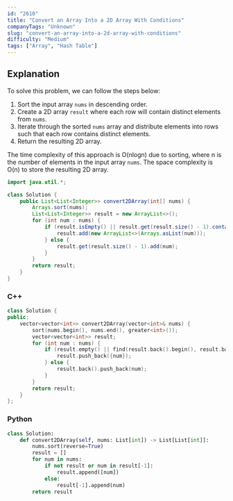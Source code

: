 ```yaml
---
id: "2610"
title: "Convert an Array Into a 2D Array With Conditions"
companyTags: "Unknown"
slug: "convert-an-array-into-a-2d-array-with-conditions"
difficulty: "Medium"
tags: ["Array", "Hash Table"]
---
```


## Explanation

To solve this problem, we can follow the steps below:
1. Sort the input array `nums` in descending order.
2. Create a 2D array `result` where each row will contain distinct elements from `nums`.
3. Iterate through the sorted `nums` array and distribute elements into rows such that each row contains distinct elements.
4. Return the resulting 2D array.

The time complexity of this approach is O(nlogn) due to sorting, where n is the number of elements in the input array `nums`. The space complexity is O(n) to store the resulting 2D array.
```java
import java.util.*;

class Solution {
    public List<List<Integer>> convert2DArray(int[] nums) {
        Arrays.sort(nums);
        List<List<Integer>> result = new ArrayList<>();
        for (int num : nums) {
            if (result.isEmpty() || result.get(result.size() - 1).contains(num)) {
                result.add(new ArrayList<>(Arrays.asList(num)));
            } else {
                result.get(result.size() - 1).add(num);
            }
        }
        return result;
    }
}
```

### C++
```cpp
class Solution {
public:
    vector<vector<int>> convert2DArray(vector<int>& nums) {
        sort(nums.begin(), nums.end(), greater<int>());
        vector<vector<int>> result;
        for (int num : nums) {
            if (result.empty() || find(result.back().begin(), result.back().end(), num) != result.back().end()) {
                result.push_back({num});
            } else {
                result.back().push_back(num);
            }
        }
        return result;
    }
};
```

### Python
```python
class Solution:
    def convert2DArray(self, nums: List[int]) -> List[List[int]]:
        nums.sort(reverse=True)
        result = []
        for num in nums:
            if not result or num in result[-1]:
                result.append([num])
            else:
                result[-1].append(num)
        return result
```